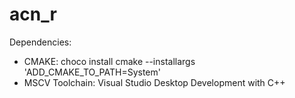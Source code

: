 # acn_r

Dependencies:

- CMAKE: choco install cmake --installargs 'ADD_CMAKE_TO_PATH=System'
- MSCV Toolchain: Visual Studio Desktop Development with C++
